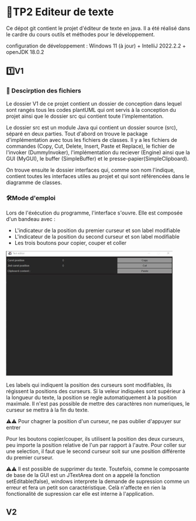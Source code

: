 # 📝TP2 Editeur de texte 

Ce dépot git contient le projet d'éditeur de texte en java. Il a été réalisé dans le cardre 
du cours outils et méthodes pour le développement.

configuration de développement : Windows 11 (à jour) + IntelliJ 2022.2.2 + openJDK 18.0.2
## 1️⃣V1

### 📁 Descirption des fichiers 

Le dossier V1 de ce projet contient un dossier de conception dans lequel sont rangés tous 
les codes plantUML qui ont servis à la conception du projet ainsi que le dossier src qui 
contient toute l'implementation.

Le dossier src est un module Java qui contient un dossier source (src), séparé en
deux parties. Tout d'abord on trouve le package d'implémentation avec tous
les fichiers de classes. Il y a les fichiers de commandes (Copy, Cut, Delete, Insert, Paste
et Replace), le fichier de l'invoker (DummyInvoker), l'implémentation du reciever (Engine) 
ainsi que la GUI (MyGUI), le buffer (SimpleBuffer) et le presse-papier(SimpleClipboard).

On trouve ensuite le dossier interfaces qui, comme son nom l'indique, contient toutes les 
interfaces utiles au projet et qui sont référencées dans le diagramme de classes.

### 🛠️Mode d'emploi

Lors de l'éxécution du programme, l'interface s'ouvre. Elle est composée d'un bandeau avec :

* L'indicateur de la position du premier curseur et son label modifiable
* L'indicateur de la position du second curseur et son label modifiable
* Les trois boutons pour copier, couper et coller


![Interface v1](/dat/V1/interface.jpg)

Les labels qui indiquent la position des curseurs sont modifiables, ils régissent la positions
des curseurs. Si la veleur indiquées sont supérieur à la longueur du texte, la position se 
regle automatiquement à la position maximale. Il n'est pas possible de mettre des caractères
non numeriques, le curseur se mettra à la fin du texte. 

⚠️⚠️ Pour chagner la position d'un curseur, ne pas oublier d'appuyer sur entrer

Pour les boutons copier/couper, ils utilisent la position des deux curseurs, peu importe la 
position relative de l'un par rapport à l'autre. Pour coller sur une selection, il faut que le 
second curseur soit sur une position différente du premier curseur.

⚠️⚠️ Il est possible de supprimer du texte. Toutefois, comme le composante de base de la GUI est un 
JTextArea dont on a appelé la fonction setEditable(false), windows interprete la demande de 
supression comme un erreur et fera un petit son caractéristique. Celà n'affecte en rien la 
fonctionalité de supression car elle est interne à l'application.

## V2
